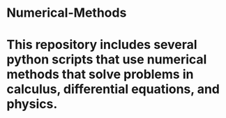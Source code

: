 # Numerical-Methods

# This repository includes several python scripts that use numerical methods that solve problems in calculus, differential equations, and physics. 
